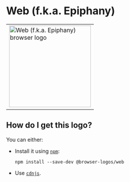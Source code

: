 # Web (f.k.a. Epiphany)

<table>
    <tr height=230>
        <td>
            <a href="https://github.com/alrra/browser-logos/tree/090b80280b2cc3bf662401f361d5628eaa07fb91/src/web">
                <img width=220 src="https://raw.githubusercontent.com/alrra/browser-logos/090b80280b2cc3bf662401f361d5628eaa07fb91/src/web/web.svg?sanitize=true" alt="Web (f.k.a. Epiphany) browser logo">
            </a>
        </td>
    </tr>
</table>

## How do I get this logo?

You can either:

* Install it using [`npm`][npm]:

  `npm install --save-dev @browser-logos/web`

* Use [`cdnjs`][cdnjs].

<!-- Link labels: -->

[cdnjs]: https://cdnjs.com/libraries/browser-logos
[npm]: https://www.npmjs.com/
